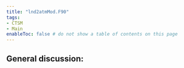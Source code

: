 ```yaml
---
title: "lnd2atmMod.F90"
tags:
- CTSM
- Main
enableToc: false # do not show a table of contents on this page
---
```



## General discussion: